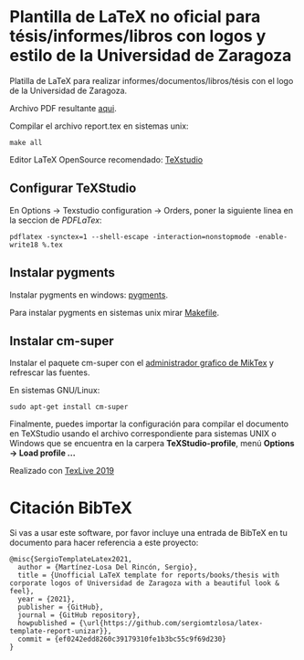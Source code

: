 # Plantilla de LaTeX no oficial para tésis/informes/libros con logos y estilo de la Universidad de Zaragoza

Platilla de LaTeX para realizar informes/documentos/libros/tésis con el logo de la Universidad de Zaragoza.

Archivo PDF resultante [aqui](report.pdf).

Compilar el archivo report.tex en sistemas unix:

```
make all
```

Editor LaTeX OpenSource recomendado: [TeXstudio](https://www.texstudio.org/)

## Configurar TeXStudio

En Options -> Texstudio configuration -> Orders, poner la siguiente linea en la seccion de *PDFLaTex*:

```
pdflatex -synctex=1 --shell-escape -interaction=nonstopmode -enable-write18 %.tex
```

## Instalar pygments

Instalar pygments en windows: [pygments](https://tex.stackexchange.com/questions/369600/how-to-install-pygments-on-windows-7).

Para instalar pygments en sistemas unix mirar [Makefile](Makefile).

## Instalar cm-super

Instalar el paquete cm-super con el [administrador grafico de MikTex](https://tex.stackexchange.com/questions/88368/how-do-i-invoke-cm-super) y refrescar las fuentes.

En sistemas GNU/Linux:

```
sudo apt-get install cm-super
```

Finalmente, puedes importar la configuración para compilar el documento en TeXStudio usando el archivo correspondiente para sistemas UNIX o Windows que se encuentra en la carpera **TeXStudio-profile**, menú **Options -> Load profile ...**

Realizado con [TexLive 2019](mirror-install-latex-2019-dist.md)

# Citación BibTeX

Si vas a usar este software, por favor incluye una entrada de BibTeX en tu documento para hacer referencia a este proyecto:

```
@misc{SergioTemplateLatex2021,
  author = {Martínez-Losa Del Rincón, Sergio},
  title = {Unofficial LaTeX template for reports/books/thesis with corporate logos of Universidad de Zaragoza with a beautiful look & feel},
  year = {2021},
  publisher = {GitHub},
  journal = {GitHub repository},
  howpublished = {\url{https://github.com/sergiomtzlosa/latex-template-report-unizar}},
  commit = {ef0242edd8260c39179310fe1b3bc55c9f69d230}
}
```
